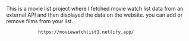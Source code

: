 This is a movie list project where I fetched movie watch list data from an external API and then displayed the data on the website. you can add or remove films from your list.                                                 
                   
                https://moviewatchlist1.netlify.app/     
 
